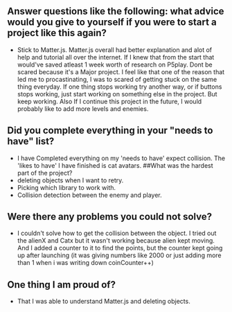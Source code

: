 ## Answer questions like the following: what advice would you give to yourself if you were to start a project like this again?
- Stick to Matter.js. Matter.js overall had better explanation and alot of help and tutorial all over the internet. If I knew that from the start that would've saved atleast 1 week worth of research on P5play. Dont be scared because it's a Major project. I feel like that one of the reason that led me to procastinating, I was to scared of getting stuck on the same thing everyday. If one thing stops working try another way, or if buttons stops working, just start working on something else in the project. But keep working.
Also If I continue this project in the future, I would probably like to add more levels and enemies.

## Did you complete everything in your "needs to have" list?
- I have Completed everything on my 'needs to have' expect collision. The 'likes to have' I have finished is cat avatars.
##What was the hardest part of the project?
- deleting objects when I want to retry.
- Picking which library to work with.
- Collision detection between the enemy and player.

## Were there any problems you could not solve?
- I couldn't solve how to get the collision between the object. I tried out the alienX and Catx but it wasn't working because alien kept moving. And I added a counter to it to find the points, but the counter kept going up after launching (it was giving numbers like 2000 or just adding more than 1 when i was writing down coinCounter++)

## One thing I am proud of?
- That I was able to understand Matter.js and deleting objects.